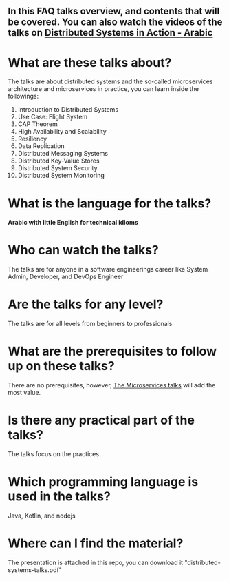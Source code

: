 ## In this FAQ talks overview, and contents that will be covered. You can also watch the videos of the talks on [Distributed Systems in Action - Arabic](https://www.youtube.com/playlist?list=PLgAqrVq84PDcg55xnbUBHuLS8tWul6-kF)

# What are these talks about?
The talks are about distributed systems and the so-called microservices architecture and microservices in practice, you can learn inside the followings:
1. Introduction to Distributed Systems
2. Use Case: Flight System
3. CAP Theorem
4. High Availability and Scalability
5. Resiliency
6. Data Replication
7. Distributed Messaging Systems
8. Distributed Key-Value Stores
9. Distributed System Security
10. Distributed System Monitoring

# What is the language for the talks?
**Arabic with little English for technical idioms**

# Who can watch the talks?
The talks are for anyone in a software engineerings career like System Admin, Developer, and DevOps Engineer

# Are the talks for any level?
The talks are for all levels from beginners to professionals

# What are the prerequisites to follow up on these talks?
There are no prerequisites, however, [The Microservices talks](https://www.youtube.com/playlist?list=PLgAqrVq84PDdfiDow3YVsgc1q34JD415Z) will add the most value. 

# Is there any practical part of the talks?
The talks focus on the practices.

# Which programming language is used in the talks?
Java, Kotlin, and nodejs

# Where can I find the material?
The presentation is attached in this repo, you can download it "distributed-systems-talks.pdf"
